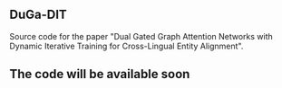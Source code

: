 ## DuGa-DIT

Source code for the paper "Dual Gated Graph Attention Networks with Dynamic Iterative Training for Cross-Lingual Entity Alignment".


## The code will be available soon
